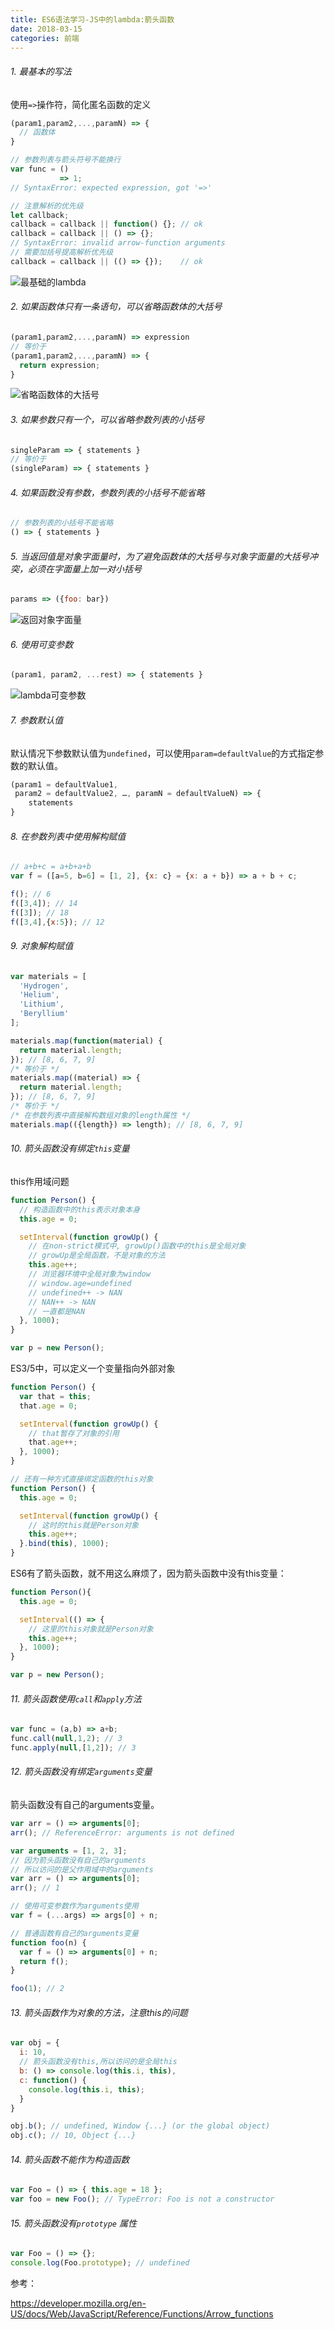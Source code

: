 ```yaml
---
title: ES6语法学习-JS中的lambda:箭头函数
date: 2018-03-15
categories: 前端
---
```


###### 1. 最基本的写法

使用`=>`操作符，简化匿名函数的定义

```javascript
(param1,param2,...,paramN) => {
  // 函数体
}

// 参数列表与箭头符号不能换行
var func = ()
           => 1;
// SyntaxError: expected expression, got '=>'

// 注意解析的优先级
let callback;
callback = callback || function() {}; // ok
callback = callback || () => {};
// SyntaxError: invalid arrow-function arguments
// 需要加括号提高解析优先级
callback = callback || (() => {});    // ok
```

![最基础的lambda](http://tva1.sinaimg.cn/large/bda5cd74gy1fqbjespwloj208n020t8m.jpg)

###### 2. 如果函数体只有一条语句，可以省略函数体的大括号

```javascript
(param1,param2,...,paramN) => expression
// 等价于
(param1,param2,...,paramN) => {
  return expression;
}
```

![省略函数体的大括号](http://tva1.sinaimg.cn/large/bda5cd74gy1fqbjfbv04fj209h04oq2z.jpg)

###### 3. 如果参数只有一个，可以省略参数列表的小括号

```javascript
singleParam => { statements }
// 等价于
(singleParam) => { statements }
```

###### 4. 如果函数没有参数，参数列表的小括号不能省略

```javascript
// 参数列表的小括号不能省略
() => { statements }
```

###### 5. 当返回值是对象字面量时，为了避免函数体的大括号与对象字面量的大括号冲突，必须在字面量上加一对小括号

```javascript
params => ({foo: bar})
```

![返回对象字面量](http://tva1.sinaimg.cn/large/bda5cd74gy1fqbjfyvhfrj207702zweg.jpg)

###### 6. 使用可变参数

```javascript
(param1, param2, ...rest) => { statements }
```

![lambda可变参数](http://tva1.sinaimg.cn/large/bda5cd74gy1fqbjgnglifj20a8023t8n.jpg)

###### 7. 参数默认值

默认情况下参数默认值为`undefined`，可以使用`param=defaultValue`的方式指定参数的默认值。

```javascript
(param1 = defaultValue1,
 param2 = defaultValue2, …, paramN = defaultValueN) => {
	statements
}
```

###### 8. 在参数列表中使用解构赋值

```javascript
// a+b+c = a+b+a+b
var f = ([a=5, b=6] = [1, 2], {x: c} = {x: a + b}) => a + b + c;

f(); // 6
f([3,4]); // 14
f([3]); // 18
f([3,4],{x:5}); // 12
```

###### 9. 对象解构赋值

```javascript
var materials = [
  'Hydrogen',
  'Helium',
  'Lithium',
  'Beryllium'
];

materials.map(function(material) {
  return material.length;
}); // [8, 6, 7, 9]
/* 等价于 */
materials.map((material) => {
  return material.length;
}); // [8, 6, 7, 9]
/* 等价于 */
/* 在参数列表中直接解构数组对象的length属性 */
materials.map(({length}) => length); // [8, 6, 7, 9]
```

###### 10. 箭头函数没有绑定`this`变量

this作用域问题

```javascript
function Person() {
  // 构造函数中的this表示对象本身
  this.age = 0;

  setInterval(function growUp() {
    // 在non-strict模式中, growUp()函数中的this是全局对象
    // growUp是全局函数，不是对象的方法
    this.age++;
    // 浏览器环境中全局对象为window
    // window.age=undefined
    // undefined++ -> NAN
    // NAN++ -> NAN
    // 一直都是NAN
  }, 1000);
}

var p = new Person();
```

ES3/5中，可以定义一个变量指向外部对象

```javascript
function Person() {
  var that = this;
  that.age = 0;

  setInterval(function growUp() {
    // that暂存了对象的引用
    that.age++;
  }, 1000);
}

// 还有一种方式直接绑定函数的this对象
function Person() {
  this.age = 0;

  setInterval(function growUp() {
    // 这时的this就是Person对象
    this.age++;
  }.bind(this), 1000);
}
```

ES6有了箭头函数，就不用这么麻烦了，因为箭头函数中没有this变量：

```javascript
function Person(){
  this.age = 0;

  setInterval(() => {
    // 这里的this对象就是Person对象
    this.age++;
  }, 1000);
}

var p = new Person();
```

###### 11. 箭头函数使用`call`和`apply`方法

```javascript
var func = (a,b) => a+b;
func.call(null,1,2); // 3
func.apply(null,[1,2]); // 3
```

###### 12. 箭头函数没有绑定`arguments`变量

箭头函数没有自己的arguments变量。

```javascript
var arr = () => arguments[0];
arr(); // ReferenceError: arguments is not defined

var arguments = [1, 2, 3];
// 因为箭头函数没有自己的arguments
// 所以访问的是父作用域中的arguments
var arr = () => arguments[0];
arr(); // 1

// 使用可变参数作为arguments使用
var f = (...args) => args[0] + n;

// 普通函数有自己的arguments变量
function foo(n) {
  var f = () => arguments[0] + n;
  return f();
}

foo(1); // 2
```

###### 13. 箭头函数作为对象的方法，注意this的问题

```javascript
var obj = {
  i: 10,
  // 箭头函数没有this,所以访问的是全局this
  b: () => console.log(this.i, this),
  c: function() {
    console.log(this.i, this);
  }
}

obj.b(); // undefined, Window {...} (or the global object)
obj.c(); // 10, Object {...}
```

###### 14. 箭头函数不能作为构造函数

```javascript
var Foo = () => { this.age = 18 };
var foo = new Foo(); // TypeError: Foo is not a constructor
```

###### 15. 箭头函数没有`prototype` 属性

```javascript
var Foo = () => {};
console.log(Foo.prototype); // undefined
```


参考：

https://developer.mozilla.org/en-US/docs/Web/JavaScript/Reference/Functions/Arrow_functions